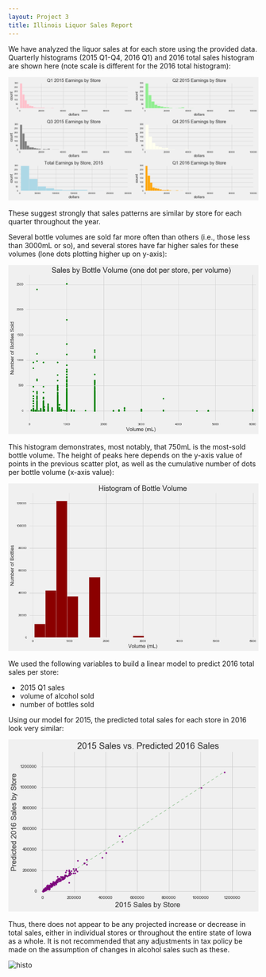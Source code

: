 ```yaml
---
layout: Project 3
title: Illinois Liquor Sales Report
---
```

We have analyzed the liquor sales at for each store using the provided data. Quarterly histograms (2015 Q1-Q4, 2016 Q1) and 2016 total sales histogram are shown here (note scale is different for the 2016 total histogram):

![histo](../images/bottlehistos.png)

These suggest strongly that sales patterns are similar by store for each quarter throughout the year.  

Several bottle volumes are sold far more often than others (i.e., those less than 3000mL or so), and several stores have far higher sales for these volumes (lone dots plotting higher up on y-axis):

![scatter](../images/bottlescatter.png)

This histogram demonstrates, most notably, that 750mL is the most-sold bottle volume.  The height of peaks here depends on the y-axis value of points in the previous scatter plot, as well as the cumulative number of dots per bottle volume (x-axis value):

![histo](../images/bottlehisto.png)

We used the following variables to build a linear model to predict 2016 total sales per store:

* 2015 Q1 sales
* volume of alcohol sold
* number of bottles sold

Using our model for 2015, the predicted total sales for each store in 2016 look very similar:

![scatter](../images/predictions2016.png)

Thus, there does not appear to be any projected increase or decrease in total sales, either in individual stores or throughout the entire state of Iowa as a whole.  It is not recommended that any adjustments in tax policy be made on the assumption of changes in alcohol sales such as these.





![histo](../images/bottleshisto.png)
